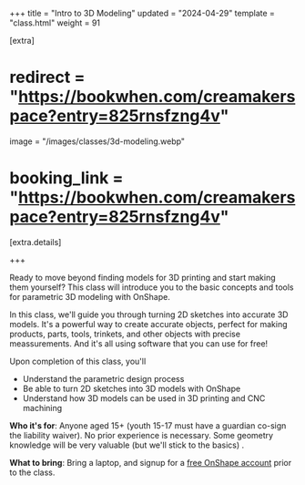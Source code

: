 +++
title = "Intro to 3D Modeling"
updated = "2024-04-29"
template = "class.html"
weight = 91

[extra]
# redirect = "https://bookwhen.com/creamakerspace?entry=825rnsfzng4v"
image = "/images/classes/3d-modeling.webp"
# booking_link = "https://bookwhen.com/creamakerspace?entry=825rnsfzng4v"

[extra.details]

+++

Ready to move beyond finding models for 3D printing and start making them yourself? This class will introduce you to the basic concepts and tools for parametric 3D modeling with OnShape.

<!-- more -->

In this class, we'll guide you through turning 2D sketches into accurate 3D models. It's a powerful way to create accurate objects, perfect for making products, parts, tools, trinkets, and other objects with precise meassurements. And it's all using software that you can use for free!

Upon completion of this class, you'll
- Understand the parametric design process
- Be able to turn 2D sketches into 3D models with OnShape
- Understand how 3D models can be used in 3D printing and CNC machining


**Who it's for**: Anyone aged 15+ (youth 15-17 must have a guardian co-sign the liability waiver). No prior experience is necessary. Some geometry knowledge will be very valuable (but we'll stick to the basics)	.

**What to bring**: Bring a laptop, and signup for a [free OnShape account](https://www.onshape.com/en/products/free) prior to the class.
